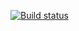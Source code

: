 [![Build status](https://ci.appveyor.com/api/projects/status/762b27xm7c3nc6fw?svg=true)](https://ci.appveyor.com/project/AnF46/hwpatterns2)
